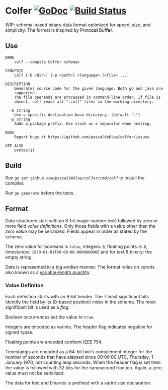 # Colfer [![GoDoc](https://godoc.org/github.com/pascaldekloe/colfer?status.svg)](https://godoc.org/github.com/pascaldekloe/colfer) [![Build Status](https://travis-ci.org/pascaldekloe/colfer.svg?branch=master)](https://travis-ci.org/pascaldekloe/colfer)

WIP: schema-based binary data format optimized for speed, size, and simplicity.
The format is inspired by Proto**col** Buf**fer**.

## Use

```
NAME
	colf — compile Colfer schemas

SYNOPSIS
	colf [-b <dir>] [-p <path>] <language> [<file> ...]

DESCRIPTION
	Generates source code for the given language. Both go and java are
	supported.
	The file operands are processed in command-line order. If file is
	absent, colf reads all ".colf" files in the working directory.

  -b string
	Use a specific destination base directory. (default ".")
  -p string
	Adds a package prefix. Use slash as a separator when nesting.

BUGS
	Report bugs at https://github.com/pascaldekloe/colfer/issues

SEE ALSO
	protoc(1)
```


## Build

Run `go get github.com/pascaldekloe/colfer/cmd/colf` to install the compiler.

Run `go generate` before the tests.


## Format

Data structures start with an 8-bit magic number `0x80` followed by zero or more
field *value definitions*. Only those fields with a value other than the *zero
value* may be serialized. Fields appear in order as stated by the schema.

The zero value for booleans is `false`, integers: `0`, floating points: `0.0`,
timestamps: `1970-01-01T00:00:00.000000000Z` and for text & binary: the empty
string.

Data is represented in a big-endian manner. The format relies on *varints* also
known as a
[variable-length quantity](https://en.wikipedia.org/wiki/Variable-length_quantity).


### Value Definiton

Each definition starts with an 8-bit header. The 7 least significant bits
identify the field by its (0-based position) index in the schema. The most
significant bit is used as a *flag*.

Boolean occurrences set the value to `true`.

Integers are encoded as varints. The header flag indicates negative for signed
types.

Floating points are encoded conform IEEE 754.

Timestamps are encoded as a 64-bit two's complement integer for the number of
seconds that have elapsed since 00:00:00 UTC, Thursday, 1 January 1970, not
counting leap seconds. When the header flag is set then the value is followed
with 32 bits for the nanosecond fraction. Again, a zero value must not be
serialized.

The data for text and binaries is prefixed with a varint size declaration.
